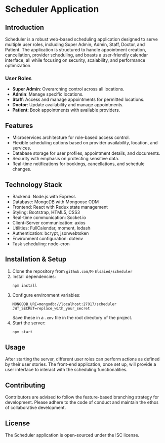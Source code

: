 # Scheduler Application

## Introduction
Scheduler is a robust web-based scheduling application designed to serve multiple user roles, including Super Admin, Admin, Staff, Doctor, and Patient. The application is structured to handle appointment creation, cancellation, provider scheduling, and boasts a user-friendly calendar interface, all while focusing on security, scalability, and performance optimization.

### User Roles
- **Super Admin**: Overarching control across all locations.
- **Admin**: Manage specific locations.
- **Staff**: Access and manage appointments for permitted locations.
- **Doctor**: Update availability and manage appointments.
- **Patient**: Book appointments with available providers.

## Features
- Microservices architecture for role-based access control.
- Flexible scheduling options based on provider availability, location, and services.
- Database storage for user profiles, appointment details, and documents.
- Security with emphasis on protecting sensitive data.
- Real-time notifications for bookings, cancellations, and schedule changes.

## Technology Stack
- Backend: Node.js with Express
- Database: MongoDB with Mongoose ODM
- Frontend: React with Redux state management
- Styling: Bootstrap, HTML5, CSS3
- Real-time communication: Socket.io
- Client-Server communication: axios
- Utilities: FullCalendar, moment, lodash
- Authentication: bcrypt, jsonwebtoken
- Environment configuration: dotenv
- Task scheduling: node-cron

## Installation & Setup
1. Clone the repository from `github.com/M-Elsaied/scheduler`
2. Install dependencies:
   ```sh
   npm install
   ```
3. Configure environment variables:
   ```
   MONGODB_URI=mongodb://localhost:27017/scheduler
   JWT_SECRET=replace_with_your_secret
   ```
   Save these in a `.env` file in the root directory of the project.
4. Start the server:
   ```sh
   npm start
   ```

## Usage
After starting the server, different user roles can perform actions as defined by their user stories. The front-end application, once set up, will provide a user interface to interact with the scheduling functionalities.

## Contributing
Contributors are advised to follow the feature-based branching strategy for development. Please adhere to the code of conduct and maintain the ethos of collaborative development.

## License
The Scheduler application is open-sourced under the ISC license.